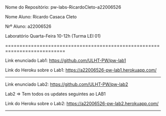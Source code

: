 Nome do Repositório: pw-labs-RicardoCleto-a22006526

Nome Aluno: Ricardo Casaca Cleto

Nrº Aluno: a22006526

Laboratório Quarta-Feira 10-12h (Turma LEI 01)

===========================================================================

Link enunciado Lab1: https://github.com/ULHT-PW/pw-lab1 

Link do Heroku sobre o Lab1: https://a22006526-pw-lab1.herokuapp.com/

----------------------------------------------------------------------------
Link enunciado Lab2: https://github.com/ULHT-PW/pw-lab2

Lab2 => Tem todos os updates seguintes ao LAB1

Link do Heroku sobre o Lab2: https://a22006526-pw-lab2.herokuapp.com/

----------------------------------------------------------------------------
